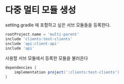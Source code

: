 # 다중 멀티 모듈 생성
setting.gradle 에 포함하고 싶은 서브 모듈들을 등록한다.
```groovy
rootProject.name = 'multi-parent'
include 'clients:test-clients'
include 'api:client-api'
include 'api'
```

사용할 서브 모듈에서 등록한 모듈을 불러온다
```groovy
dependencies {
    implementation project(':clients:test-clients')
}
```